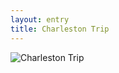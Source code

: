 ```yaml
---
layout: entry
title: Charleston Trip
---
```



![Charleston Trip](http://weatheredwatcher.files.wordpress.com/2010/06/img_0002-scaled1000.jpg)

  

